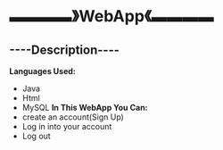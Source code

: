 # ▬▬▬▬》WebApp《▬▬▬▬
## ----Description----
**Languages Used:**
- Java
- Html
- MySQL
**In This WebApp You Can:**
- create an account(Sign Up)
- Log in into your account
- Log out
